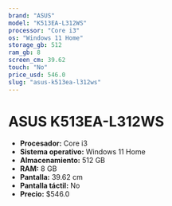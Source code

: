 ```yaml
---
brand: "ASUS"
model: "K513EA-L312WS"
processor: "Core i3"
os: "Windows 11 Home"
storage_gb: 512
ram_gb: 8
screen_cm: 39.62
touch: "No"
price_usd: 546.0
slug: "asus-k513ea-l312ws"
---
```


# ASUS K513EA-L312WS

- **Procesador:** Core i3
- **Sistema operativo:** Windows 11 Home
- **Almacenamiento:** 512 GB
- **RAM:** 8 GB
- **Pantalla:** 39.62 cm
- **Pantalla táctil:** No
- **Precio:** $546.0
